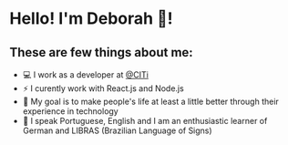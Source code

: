 # Hello! I'm Deborah 🌷! 

## These are few things about me:
<ul> 
  <li>💻 I work as a developer at <a href="https://citi.org.br" target="_blank">@CITi </a></li>
  <li>⚡ I curently work with React.js and Node.js</li>
  <li>🎯 My goal is to make people's life at least a little better through their experience in technology</li>
  <li>📓 I speak Portuguese, English and I am an enthusiastic learner of German and LIBRAS (Brazilian Language of Signs)</li>
</ul>


